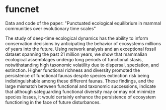 # funcnet
Data and code of the paper: "Punctuated ecological equilibrium in mammal communities over evolutionary time scales" 


The study of deep-time ecological dynamics has the ability to inform conservation decisions by
anticipating the behavior of ecosystems millions of years into the future. Using network analysis and
an exceptional fossil dataset spanning the past 21 million years, we show that mammalian ecological
assemblages undergo long periods of functional stasis, notwithstanding high taxonomic volatility
due to dispersal, speciation, and extinction. Higher functional richness and diversity promoted the
persistence of functional faunas despite species extinction risk being indistinguishable among these
different faunas. These findings, and the large mismatch between functional and taxonomic successions,
indicate that although safeguarding functional diversity may or may not minimize species losses, it
would certainly enhance the persistence of ecosystem functioning in the face of future disturbances.
